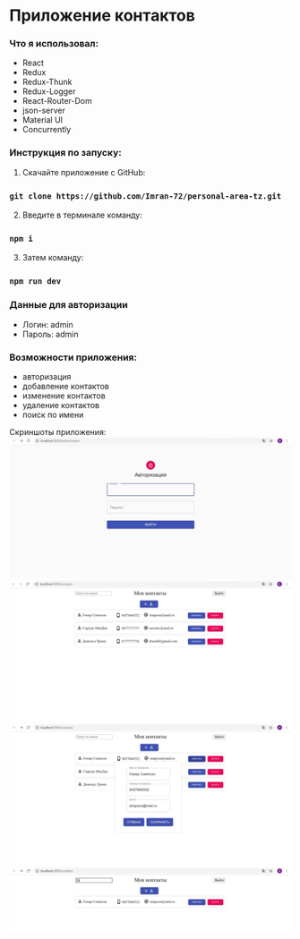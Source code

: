 # Приложение контактов

### Что я использовал:

- React
- Redux
- Redux-Thunk
- Redux-Logger
- React-Router-Dom
- json-server
- Material UI
- Concurrently

### Инструкция по запуску:

1. Скачайте приложение с GitHub:

### `git clone https://github.com/Imran-72/personal-area-tz.git`

2. Введите в терминале команду:

### `npm i`

3. Затем команду:

### `npm run dev`

### Данные для авторизации

- Логин: admin
- Пароль: admin

### Возможности приложения:

- авторизация
- добавление контактов
- изменение контактов
- удаление контактов
- поиск по имени

Скриншоты приложения:
![Header](https://github.com/Imran-72/personal-area-tz/blob/main/src/assets/authorization.jpg)
![Header](https://github.com/Imran-72/personal-area-tz/blob/main/src/assets/app-contacts.jpg)
![Header](https://github.com/Imran-72/personal-area-tz/blob/main/src/assets/updating.jpg)
![Header](https://github.com/Imran-72/personal-area-tz/blob/main/src/assets/search.jpg)
